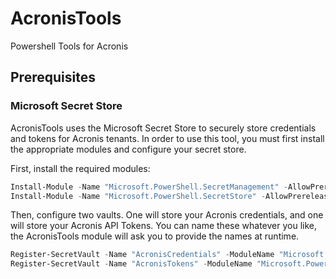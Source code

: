 # AcronisTools
Powershell Tools for Acronis

## Prerequisites

### Microsoft Secret Store
AcronisTools uses the Microsoft Secret Store to securely store credentials and tokens for Acronis tenants.  In order to use this tool, you must first install the appropriate modules and configure your secret store.

First, install the required modules:
```powershell
Install-Module -Name "Microsoft.PowerShell.SecretManagement" -AllowPrerelease
Install-Module -Name "Microsoft.PowerShell.SecretStore" -AllowPrerelease
```

Then, configure two vaults.  One will store your Acronis credentials, and one will store your Acronis API Tokens. You can name these whatever you like, the AcronisTools module will ask you to provide the names at runtime.
```powershell
Register-SecretVault -Name "AcronisCredentials" -ModuleName "Microsoft.PowerShell.SecretStore"
Register-SecretVault -Name "AcronisTokens" -ModuleName "Microsoft.PowerShell.SecretStore"
```
